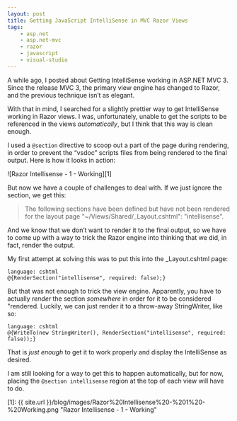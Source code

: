 ```yaml
---
layout: post
title: Getting JavaScript IntelliSense in MVC Razor Views
tags:
    - asp.net
    - asp.net-mvc
    - razor
    - javascript
    - visual-studio
---
```

A while ago, I posted about Getting IntelliSense working in ASP.NET MVC 3.  Since the release MVC 3, the primary view engine has changed to Razor, and the previous technique isn’t as elegant.

With that in mind, I searched for a slightly prettier way to get IntelliSense working in Razor views.  I was, unfortunately, unable to get the scripts to be referenced in the views *automatically*, but I think that this way is clean enough.

I used a `@section` directive to scoop out a part of the page during rendering, in order to prevent the “vsdoc” scripts files from being rendered to the final output. Here is how it looks in action:

![Razor Intellisense - 1 - Working][1]

But now we have a couple of challenges to deal with. If we just ignore the section, we get this:

> The following sections have been defined but have not been rendered for the layout page "~/Views/Shared/_Layout.cshtml": "intellisense".

And we know that we don’t want to render it to the final output, so we have to come up with a way to trick the Razor engine into thinking that we did, in fact, render the output.

My first attempt at solving this was to put this into the _Layout.cshtml page:

    language: cshtml
    @{RenderSection("intellisense", required: false);}

But that was not enough to trick the view engine. Apparently, you have to actually *render* the section *somewhere* in order for it to be considered "rendered. Luckily, we can just render it to a throw-away StringWriter, like so:

    language: cshtml
    @{WriteTo(new StringWriter(), RenderSection("intellisense", required: false));}

That is *just enough* to get it to work properly and display the IntelliSense as desired.

I am still looking for a way to get this to happen automatically, but for now, placing the `@section intellisense` region at the top of each view will have to do.

[1]: {{ site.url }}/blog/images/Razor%20Intellisense%20-%201%20-%20Working.png "Razor Intellisense - 1 - Working"
